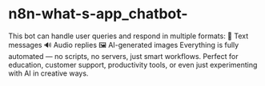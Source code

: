 # n8n-what-s-app_chatbot-
This bot can handle user queries and respond in multiple formats: 💬 Text messages 🔊 Audio replies 🖼️ AI-generated images  Everything is fully automated — no scripts, no servers, just smart workflows. Perfect for education, customer support, productivity tools, or even just experimenting with AI in creative ways.
